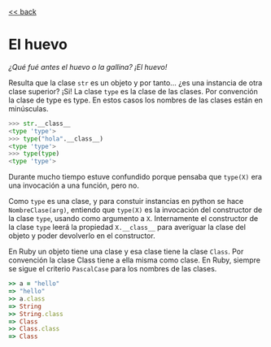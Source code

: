 [<< back](README.md)

# El huevo

_¿Qué fué antes el huevo o la gallina? ¡El huevo!_

Resulta que la clase `str` es un objeto y por tanto... ¿es una instancia de otra clase superior? ¡Si! La clase `type` es la clase de las clases. Por convención la clase de type es type. En estos casos los nombres de las clases están en minúsculas.

```python
>>> str.__class__
<type 'type'>
>>> type("hola".__class__)
<type 'type'>
>>> type(type)
<type 'type'>
```

Durante mucho tiempo estuve confundido porque pensaba que `type(X)` era una invocación a una función, pero no.

Como `type` es una clase, y para constuir instancias en python se hace `NombreClase(arg)`, entiendo que `type(X)` es la invocación del constructor de la clase `type`, usando como argumento a `X`. Internamente el constructor de la clase `type` leerá la propiedad `X.__class__` para averiguar la clase del objeto y poder devolverlo en el constructor.

En Ruby un objeto tiene una clase y esa clase tiene la clase `Class`. Por convención la clase Class tiene a ella misma como clase. En Ruby, siempre se sigue el criterio `PascalCase` para los nombres de las clases.

```ruby
>> a = "hello"
=> "hello"
>> a.class
=> String
>> String.class
=> Class
>> Class.class
=> Class
```
